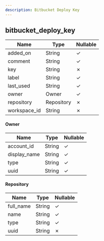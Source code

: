 ```yaml
---
description: Bitbucket Deploy Key
---
```

bitbucket_deploy_key
--------------------

| **Name**     | **Type**   | **Nullable** |
| ------------ | ---------- | ------------ |
| added_on     | String     | &check;      |
| comment      | String     | &check;      |
| key          | String     | &cross;      |
| label        | String     | &check;      |
| last_used    | String     | &check;      |
| owner        | Owner      | &check;      |
| repository   | Repository | &cross;      |
| workspace_id | String     | &cross;      |

#### Owner
| **Name**     | **Type** | **Nullable** |
| ------------ | -------- | ------------ |
| account_id   | String   | &check;      |
| display_name | String   | &check;      |
| type         | String   | &check;      |
| uuid         | String   | &check;      |

#### Repository
| **Name**  | **Type** | **Nullable** |
| --------- | -------- | ------------ |
| full_name | String   | &check;      |
| name      | String   | &check;      |
| type      | String   | &check;      |
| uuid      | String   | &cross;      |
